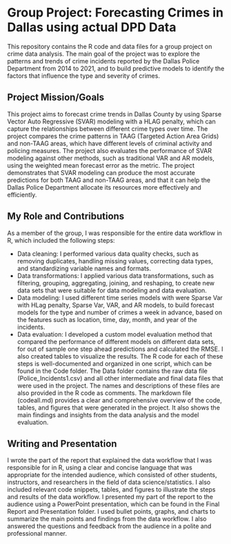 # Group Project: Forecasting Crimes in Dallas using actual DPD Data
This repository contains the R code and data files for a group project on crime data analysis. The main goal of the project was to explore the patterns and trends of crime incidents reported by the Dallas Police Department from 2014 to 2021, and to build predictive models to identify the factors that influence the type and severity of crimes.
## Project Mission/Goals
This project aims to forecast crime trends in Dallas County by using Sparse Vector Auto Regressive (SVAR) modeling with a HLAG penalty, which can capture the relationships between different crime types over time. The project compares the crime patterns in TAAG (Targeted Action Area Grids) and non-TAAG areas, which have different levels of criminal activity and policing measures. The project also evaluates the performance of SVAR modeling against other methods, such as traditional VAR and AR models, using the weighted mean forecast error as the metric. The project demonstrates that SVAR modeling can produce the most accurate predictions for both TAAG and non-TAAG areas, and that it can help the Dallas Police Department allocate its resources more effectively and efficiently.
## My Role and Contributions
As a member of the group, I was responsible for the entire data workflow in R, which included the following steps:
- Data cleaning: I performed various data quality checks, such as removing duplicates, handling missing values, correcting data types, and standardizing variable names and formats.
- Data transformations: I applied various data transformations, such as filtering, grouping, aggregating, joining, and reshaping, to create new data sets that were suitable for data modeling and data evaluation.
- Data modeling: I used different time series models with were Sparse Var with HLag penalty, Sparse Var, VAR, and AR models, to build forecast models for the type and number of crimes a week in advance, based on the features such as location, time, day, month, and year of the incidents.
- Data evaluation: I developed a custom model evaluation method that compared the performance of different models on different data sets, for out of sample one step ahead predictions and calculated the RMSE. I also created tables to visualize the results.
The R code for each of these steps is well-documented and organized in one script, which can be found in the Code folder. The Data folder contains the raw data file (Police_Incidents1.csv) and all other intermediate and final data files that were used in the project. The names and descriptions of these files are also provided in the R code as comments.
The markdown file (codeall.md) provides a clear and comprehensive overview of the code, tables, and figures that were generated in the project. It also shows the main findings and insights from the data analysis and the model evaluation.
## Writing and Presentation
I wrote the part of the report that explained the data workflow that I was responsible for in R, using a clear and concise language that was appropriate for the intended audience, which consisted of other students, instructors, and researchers in the field of data science/statistics. I also included relevant code snippets, tables, and figures to illustrate the steps and results of the data workflow.
I presented my part of the report to the audience using a PowerPoint presentation, which can be found in the Final Report and Presentation folder. I used bullet points, graphs, and charts to summarize the main points and findings from the data workflow. I also answered the questions and feedback from the audience in a polite and professional manner.

